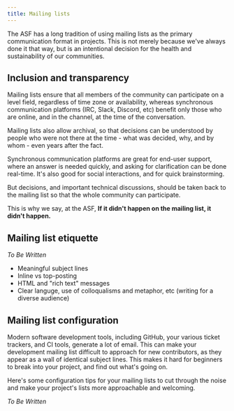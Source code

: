 ```yaml
---
title: Mailing lists
---
```


The ASF has a long tradition of using mailing lists as the primary
communication format in projects. This is not merely because we've
always done it that way, but is an intentional decision for the health
and sustainability of our communities.

## Inclusion and transparency

Mailing lists ensure that all members of the community can participate
on a level field, regardless of time zone or availability, whereas
synchronous communication platforms (IRC, Slack, Discord, etc) benefit
only those who are online, and in the channel, at the time of the 
conversation.

Mailing lists also allow archival, so that decisions can be understood
by people who were not there at the time - what was decided, why, and by
whom - even years after the fact.

Synchronous communication platforms are great for end-user support,
where an answer is needed quickly, and asking for clarification can be
done real-time. It's also good for social interactions, and for quick
brainstorming.

But decisions, and important technical discussions, should be taken back
to the mailing list so that the whole community can participate.

This is why we say, at the ASF, **If it didn't happen on the mailing
list, it didn't happen.**

## Mailing list etiquette

*To Be Written*

* Meaningful subject lines
* Inline vs top-posting
* HTML and "rich text" messages
* Clear languge, use of colloqualisms and metaphor, etc (writing for a
  diverse audience)

## Mailing list configuration

Modern software development tools, including GitHub, your various ticket
trackers, and CI tools, generate a lot of email. This can make your
development mailing list difficult to approach for new contributors, as
they appear as a wall of identical subject lines. This makes it hard for
beginners to break into your project, and find out what's going on.

Here's some configuration tips for your mailing lists to cut through the
noise and make your project's lists more approachable and welcoming.

*To Be Written*

